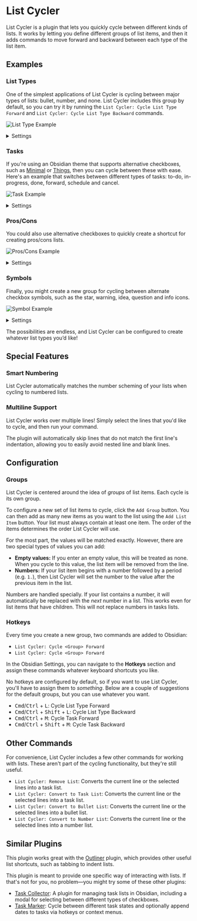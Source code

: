 # List Cycler

List Cycler is a plugin that lets you quickly cycle between different kinds of lists. It works by
letting you define different groups of list items, and then it adds commands to move forward and
backward between each type of the list item.

## Examples

### List Types

One of the simplest applications of List Cycler is cycling between major types of lists: bullet,
number, and none. List Cycler includes this group by default, so you can try it by running the `List
Cycler: Cycle List Type Forward` and `List Cycler: Cycle List Type Backward` commands.

![List Type Example](assets/list-type-example.gif)

<details>

<summary>Settings</summary>

![List Type Settings](assets/list-type-settings.png)

</details>

### Tasks

If you're using an Obsidian theme that supports alternative checkboxes, such as
[Minimal](https://minimal.guide/checklists) or
[Things](https://github.com/colineckert/obsidian-things?tab=readme-ov-file#checkbox-styling), then
you can cycle between these with ease. Here's an example that switches between different types of
tasks: to-do, in-progress, done, forward, schedule and cancel.

![Task Example](assets/task-example.gif)

<details>

<summary>Settings</summary>

![Task Settings](assets/task-settings.png)

</details>

### Pros/Cons

You could also use alternative checkboxes to quickly create a shortcut for creating pros/cons lists.

![Pros/Cons Example](assets/pro-con-example.gif)

<details>

<summary>Settings</summary>

![Pros/Cons Settings](assets/pro-con-settings.png)

</details>

### Symbols

Finally, you might create a new group for cycling between alternate checkbox symbols, such as the
star, warning, idea, question and info icons.

![Symbol Example](assets/symbol-example.gif)

<details>

<summary>Settings</summary>

![Symbol Settings](assets/symbol-settings.png)

</details>

The possibilities are endless, and List Cycler can be configured to create whatever list types you’d
like!

## Special Features

### Smart Numbering

List Cycler automatically matches the number scheming of your lists when cycling to numbered lists.

### Multiline Support

List Cycler works over multiple lines! Simply select the lines that you'd like to cycle, and then
run your command.

The plugin will automatically skip lines that do not match the first line's indentation, allowing
you to easily avoid nested line and blank lines.

## Configuration

### Groups

List Cycler is centered around the idea of _groups_ of list items. Each cycle is its own group.

To configure a new set of list items to cycle, click the `Add Group` button. You can then add as
many new items as you want to the list using the `Add List Item` button. Your list must always
contain at least one item. The order of the items determines the order List Cycler will use.

For the most part, the values will be matched exactly. However, there are two special types of values you can add:

- **Empty values:** If you enter an empty value, this will be treated as none. When you cycle to
  this value, the list item will be removed from the line.
- **Numbers:** If your list item begins with a number followed by a period (e.g. `1.`), then List
  Cycler will set the number to the value after the previous item in the list.

Numbers are handled specially. If your list contains a number, it will automatically be replaced
with the _next_ number in a list. This works even for list items that have children. This will not
replace numbers in tasks lists.

### Hotkeys

Every time you create a new group, two commands are added to Obsidian:

- `List Cycler: Cycle <Group> Forward`
- `List Cycler: Cycle <Group> Forward`

In the Obsidian Settings, you can navigate to the **Hotkeys** section and assign these commands
whatever keyboard shortcuts you like.

No hotkeys are configured by default, so if you want to use List Cycler, you'll have to assign them
to _something_. Below are a couple of suggestions for the default groups, but you can use whatever
you want.

- <kbd>Cmd</kbd>/<kbd>Ctrl</kbd> + <kbd>L</kbd>: Cycle List Type Forward
- <kbd>Cmd</kbd>/<kbd>Ctrl</kbd> + <kbd>Shift</kbd> + <kbd>L</kbd>: Cycle List Type Backward
- <kbd>Cmd</kbd>/<kbd>Ctrl</kbd> + <kbd>M</kbd>: Cycle Task Forward
- <kbd>Cmd</kbd>/<kbd>Ctrl</kbd> + <kbd>Shift</kbd> + <kbd>M</kbd>: Cycle Task Backward

## Other Commands

For convenience, List Cycler includes a few other commands for working with lists. These aren't part
of the cycling functionality, but they're still useful.

- `List Cycler: Remove List`: Converts the current line or the selected lines into a task list.
- `List Cycler: Convert to Task List`: Converts the current line or the selected lines into a task
  list.
- `List Cycler: Convert to Bullet List`: Converts the current line or the selected lines into a
  bullet list.
- `List Cycler: Convert to Number List`: Converts the current line or the selected lines into a
  number list.

## Similar Plugins

This plugin works great with the [Outliner](https://github.com/vslinko/obsidian-outliner) plugin,
which provides other useful list shortcuts, such as tabbing to indent lists.

This plugin is meant to provide one specific way of interacting with lists. If that's not for you,
no problem—you might try some of these other plugins:

- [Task Collector](https://github.com/ebullient/obsidian-task-collector): A plugin for managing task
  lists in Obsidian, including a modal for selecting between different types of checkboxes.
- [Task Marker](https://github.com/wenlzhang/obsidian-task-marker): Cycle between different task
  states and optionally append dates to tasks via hotkeys or context menus.
